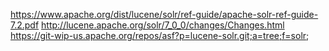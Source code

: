 https://www.apache.org/dist/lucene/solr/ref-guide/apache-solr-ref-guide-7.2.pdf
http://lucene.apache.org/solr/7_0_0/changes/Changes.html
https://git-wip-us.apache.org/repos/asf?p=lucene-solr.git;a=tree;f=solr;